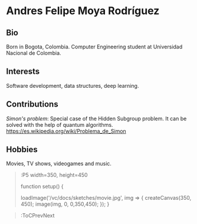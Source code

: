 # Andres Felipe Moya Rodríguez

## Bio
Born in Bogota, Colombia.
Computer Engineering student at Universidad Nacional de Colombia.

## Interests

Software development, data structures, deep learning.

## Contributions

*Simon's problem*: Special case of the Hidden Subgroup problem. It can be solved with the help of quantum algorithms. 
https://es.wikipedia.org/wiki/Problema_de_Simon

## Hobbies

Movies, TV shows, videogames and music.


> :P5 width=350, height=450
>
> function setup() {
>    
>   loadImage('/vc/docs/sketches/movie.jpg', img => {
>   createCanvas(350, 450);
>   image(img, 0, 0,350,450);
> });
> }



> :ToCPrevNext